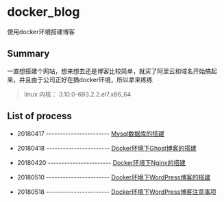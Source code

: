 # docker_blog

使用docker环境搭建博客

## Summary

一直想搭建个网站，想来想去还是博客比较简单，就买了阿里云和域名开始搞起来，并且由于公司正好在搞docker环境，所以拿来练练

>  linux 内核： 3.10.0-693.2.2.el7.x86_64
           
## List of process

- 20180417 ----------------------- [Mysql数据库的搭建][1]

- 20180418 ----------------------- [Docker环境下Ghost博客的搭建][2]

- 20180420 ----------------------- [Docker环境下Nginx的搭建][3]

- 20180510 ----------------------- [Docker环境下WordPress博客的搭建][4]

- 20180518 ----------------------- [Docker环境下WordPress博客注意事项][5]

[1]:./Process/chapter-1.md
[2]:./Process/chapter-2.md
[3]:./Process/chapter-3.md
[4]:./Process/chapter-4.md
[5]:./Process/chapter-5.md